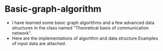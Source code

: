 # Basic-graph-algorithm  
- I have learned some basic graph algorithms and a few advanced data structures in the class named "Theoretical basis of communication network".
- Here are the implementations of algorithm and data structure.Examples of input data are attached.
